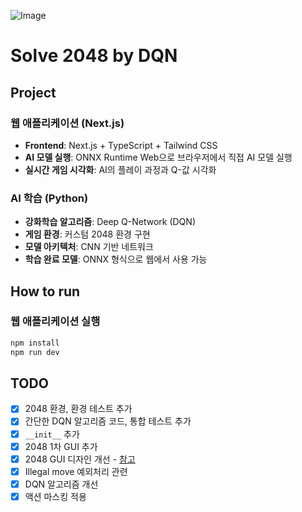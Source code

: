 ![Image](./public/assets/play.gif)

# Solve 2048 by DQN

## Project

### 웹 애플리케이션 (Next.js)
- **Frontend**: Next.js + TypeScript + Tailwind CSS
- **AI 모델 실행**: ONNX Runtime Web으로 브라우저에서 직접 AI 모델 실행
- **실시간 게임 시각화**: AI의 플레이 과정과 Q-값 시각화

### AI 학습 (Python)
- **강화학습 알고리즘**: Deep Q-Network (DQN)
- **게임 환경**: 커스텀 2048 환경 구현
- **모델 아키텍처**: CNN 기반 네트워크
- **학습 완료 모델**: ONNX 형식으로 웹에서 사용 가능

## How to run

### 웹 애플리케이션 실행
```bash
npm install
npm run dev
```

## TODO

- [x] 2048 환경, 환경 테스트 추가
- [x] 간단한 DQN 알고리즘 코드, 통합 테스트 추가
- [x] `__init__` 추가
- [x] 2048 1차 GUI 추가 
- [x] 2048 GUI 디자인 개선 - [참고](https://github.com/gabrielecirulli/2048)
- [x] Illegal move 예외처리 관련
- [x] DQN 알고리즘 개선
- [x] 액션 마스킹 적용